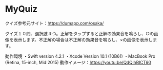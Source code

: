 # MyQuiz
クイズ参考元サイト：https://dumapp.com/osaka/

クイズ１０問、選択肢４つ。正解をタップすると正解の効果音を鳴らし、○の画像を表示します。不正解の場合は不正解の効果音を鳴らし、×の画像を表示します。

動作環境 ・Swift version 4.2.1 ・Xcode Version 10.1 (10B61) ・MacBook Pro (Retina, 15-inch, Mid 2015)
動作イメージ：https://youtu.be/QdQlhBICT60
